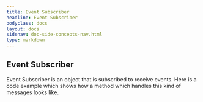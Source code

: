 ```yaml
---
title: Event Subscriber
headline: Event Subscriber
bodyclass: docs
layout: docs
sidenav: doc-side-concepts-nav.html
type: markdown
---
```

<h2 class="top">Event Subscriber</h2> 

Event Subscriber is an object that is subscribed to receive events.
Here is a code example which shows how a method which handles this kind of messages looks like.
